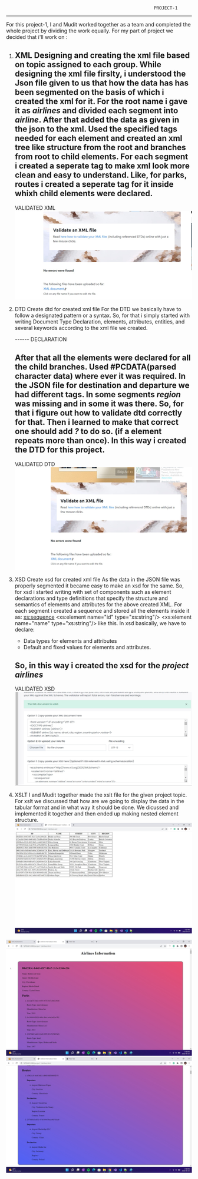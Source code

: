                                                             PROJECT-1
---------------------------------------------------------------------------------------------------------------------------------------------------
For this project-1, I and Mudit worked together as a team and completed the whole project by dividing the work 
equally. For my part of project we decided that i'll work on :

1) XML 
   Designing and creating the xml file based on topic assigned to each group.
   While designing the xml file firslty, i understood the Json file given to us that how the data has has been segmented on the basis of which i created the xml for it. For the root name i gave it as *airlines* and divided each segment into *airline*. After that added the data as given in the json to the xml. Used the specified tags needed for each element and created an xml tree like structure from the root and branches from root to child elements.
   For each segment i created a seperate tag to make xml look more clean and easy to understand. 
   Like, for parks, routes i created a seperate tag for it inside whixh child elements were declared.
   -----------------------------------------------------------------------------------------------------------------------------------------------
   VALIDATED XML
   ![image info](../project-1/assets/1.jpeg)

2) DTD
   Create dtd for created xml file
   For the DTD we basically have to follow a designated pattern or a syntax. So, for that i simply started with writing Document Type Declaration, elements, attributes, entities, and several keywords according to the xml file we created. 
   <!DOCTYPE airlines [ ]> ------ DECLARATION
   After that all the elements were declared for all the child branches. Used #PCDATA(parsed character data) where ever it was required.
   In the JSON file for destination and departure we had different tags. In some segments *region* was missing and in some it was there. So, for that i figure out how to validate dtd correctly for that. Then i learned to make that correct one should add *?* to do so. (if a element repeats more than once).
   In this way i created the DTD for this project.
   ------------------------------------------------------------------------------------------------------------------------------------------------
   VALIDATED DTD
   ![image info](../project-1/assets/2.jpeg)

3) XSD
   Create xsd for created xml file
   As the data in the JSON file was properly segmented it became easy to make an xsd for the same. So, for xsd i started writing with set of components such as element declarations and type definitions that specify the structure and semantics of elements and attributes for the above created XML. For each segment i created a sequence and stored all the elements inside it as:
    <xs:sequence>
              <xs:element  name="id" type="xs:string"/>
              <xs:element  name="name" type="xs:string"/>
   like this.
   In xsd basically, we have to declare:
   * Data types for elements and attributes
   * Default and fixed values for elements and attributes.

   So, in this way i created the xsd for the *project airlines*
   ------------------------------------------------------------------------------------------------------------------------------------------------
   VALIDATED XSD
   ![image info](../project-1/assets/3.jpeg)

4) XSLT
   I and Mudit together made the xslt file for the given project topic.
   For xslt we discussed that how are we going to display the data in the tabular format and in what way it should be done. We dicussed and implemented it together and then ended up making nested element structure.
   ![image info](../project-1/assets/xsl.jpg)



![image info](../project-1/assets/html1.jpg)
![image info](../project-1/assets/html2.jpg)

